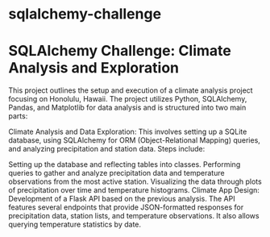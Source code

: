 # sqlalchemy-challenge #
# SQLAlchemy Challenge: Climate Analysis and Exploration #

This project outlines the setup and execution of a climate analysis project focusing on Honolulu, Hawaii. The project utilizes Python, SQLAlchemy, Pandas, and Matplotlib for data analysis and is structured into two main parts:

Climate Analysis and Data Exploration: This involves setting up a SQLite database, using SQLAlchemy for ORM (Object-Relational Mapping) queries, and analyzing precipitation and station data. Steps include:

Setting up the database and reflecting tables into classes.
Performing queries to gather and analyze precipitation data and temperature observations from the most active station.
Visualizing the data through plots of precipitation over time and temperature histograms.
Climate App Design: Development of a Flask API based on the previous analysis. The API features several endpoints that provide JSON-formatted responses for precipitation data, station lists, and temperature observations. It also allows querying temperature statistics by date.
